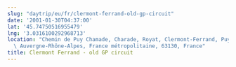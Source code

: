 ```yaml
---
slug: "daytrip/eu/fr/clermont-ferrand-old-gp-circuit"
date: '2001-01-30T04:37:00'
lat: '45.74750516955479'
lng: '3.0316100292968713'
location: "Chemin de Puy Chamade, Charade, Royat, Clermont-Ferrand, Puy-de-Dôme,\
  \ Auvergne-Rhône-Alpes, France métropolitaine, 63130, France"
title: Clermont Ferrand - old GP circuit
---
```



